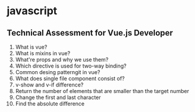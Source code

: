 # javascript

## Technical Assessment for Vue.js Developer

1. What is vue?
2. What is mixins in vue?
3. What're props and why we use them?
4. Which directive is used for two-way binding?
5. Common desing patterngit in vue?
6. What does single file component consist of?
7. v-show and v-if difference?
8. Return the number of elements that are smaller than the target number
9. Change the first and last character
10. Find the absolute difference
